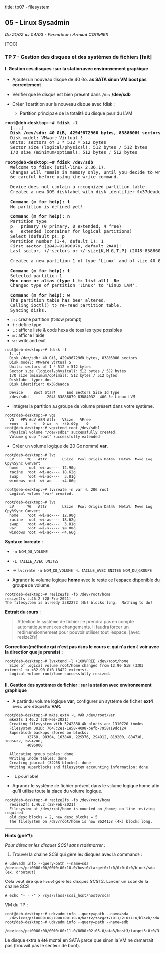 title: tp07 - filesystem


## 05 - Linux Sysadmin
*Du 21/02 au 04/03 - Formateur : Arnaud CORMIER*

[TOC]

### TP 7 - Gestion des disques et des systèmes de fichiers <span class="fait">[fait]</span>
#### I. Gestion des disques : sur la station avec environnement graphique
- Ajouter un nouveau disque de 40 Go. **as SATA sinon VM boot pas correctement**

- Vérifier que le disque est bien présent dans `/dev`  **/dev/sdb**

- Créer 1 partition sur le nouveau disque avec fdisk :
	+ Partition principale de la totalité du disque pour du LVM

<pre>
<b>root@deb-desktop:~# fdisk -l</b>
  [...]
  <b>Disk /dev/sdb: 40 GiB, 42949672960 bytes, 83886080 sectors</b>
  Disk model: VMware Virtual S 
  Units: sectors of 1 * 512 = 512 bytes 
  Sector size (logical/physical): 512 bytes / 512 bytes 
  I/O size (minimum/optimal): 512 bytes / 512 bytes 

<b>root@deb-desktop:~# fdisk /dev/sdb </b>
  Welcome to fdisk (util-linux 2.36.1). 
  Changes will remain in memory only, until you decide to write them. 
  Be careful before using the write command. 

  Device does not contain a recognized partition table. 
  Created a new DOS disklabel with disk identifier 0x37deadca. 

  <b>Command (m for help): t </b> 
  No partition is defined yet! 

  <b>Command (m for help): n    </b>
  Partition type 
  p   primary (0 primary, 0 extended, 4 free) 
  e   extended (container for logical partitions) 
  Select (default p): p 
  Partition number (1-4, default 1): 1 
  First sector (2048-83886079, default 2048):  
  Last sector, +/-sectors or +/-size{K,M,G,T,P} (2048-83886079,   default 83886079):  

  Created a new partition 1 of type 'Linux' and of size 40 GiB. 

  <b>Command (m for help): t </b>
  Selected partition 1 
  <b>Hex code or alias (type L to list all): 8e </b>
  Changed type of partition 'Linux' to 'Linux LVM'. 

  <b>Command (m for help): w </b>
  The partition table has been altered. 
  Calling ioctl() to re-read partition table. 
  Syncing disks. 
</pre>

- `n` : create partition (follow prompt)
- `t` : define type
- `L` : affiche liste & code hexa de tous les type possibles
- `m` : affiche l'aide
- `w` : write and exit

```
root@deb-desktop:~# fdisk -l 
  [...]
  Disk /dev/sdb: 40 GiB, 42949672960 bytes, 83886080 sectors 
  Disk model: VMware Virtual S 
  Units: sectors of 1 * 512 = 512 bytes 
  Sector size (logical/physical): 512 bytes / 512 bytes 
  I/O size (minimum/optimal): 512 bytes / 512 bytes 
  Disklabel type: dos 
  Disk identifier: 0x37deadca 
 
  Device     Boot Start     End Sectors Size Id Type 
  /dev/sdb1        2048 83886079 83884032  40G 8e Linux LVM 
```

- Intégrer la partition au groupe de volume présent dans votre système.

```
root@deb-desktop:~# vgs 
  VG   #PV #LV #SN Attr   VSize   VFree 
  root   1   4   0 wz--n- <40.00g    0  
root@deb-desktop:~# vgextend root /dev/sdb1 
  Physical volume "/dev/sdb1" successfully created. 
  Volume group "root" successfully extended
```

- Créer un volume logique de 20 Go nommé **var**.

```
root@deb-desktop:~# lvs 
  LV      VG   Attr       LSize  Pool Origin Data%  Meta%  Move Log Cpy%Sync Convert 
  home    root -wi-ao---- 12.90g                                                     
  racine  root -wi-ao---- 18.62g                                                     
  swap    root -wi-ao----  3.81g                                                     
  windows root -wi-ao---- <4.66g  

root@deb-desktop:~# lvcreate -n var -L 20G root      
  Logical volume "var" created.

root@deb-desktop:~# lvs 
  LV      VG   Attr       LSize  Pool Origin Data%  Meta%  Move Log Cpy%Sync Convert 
  home    root -wi-ao---- 12.90g                                                     
  racine  root -wi-ao---- 18.62g                                                     
  swap    root -wi-ao----  3.81g                                                     
  var     root -wi-a----- 20.00g                                                     
  windows root -wi-ao---- <4.66g     
```

**Syntaxe lvcreate** :  

- `-n NOM_DU_VOLUME`
- `-L TAILLE_AVEC UNITES`
- => `lvcreate -n NOM_DU_VOLUME -L TAILLE_AVEC UNITES NOM_DU_GROUPE`


- Agrandir le volume logique **home** avec le reste de l’espace disponible du groupe de volume.

```
root@deb-desktop:~# resize2fs -fp /dev/root/home 
resize2fs 1.46.2 (28-Feb-2021) 
The filesystem is already 3382272 (4k) blocks long.  Nothing to do!
```

**Extrait du cours** : 

> Attention le système de fichier ne prendra pas en compte automatiquement ces changements. Il faudra forcer un redimensionnement pour pouvoir utiliser tout l’espace. [avec resize2fs] 

**Correction (méthode qui n'est pas dans le cours et qui n'a rien à voir avec la direction que je prenais)** :

```
root@deb-desktop:~# lvextend -l +100%FREE /dev/root/home
  Size of logical volume root/home changed from 12.90 GiB (3303 extents) to <32.90 GiB (8422 extents).
  Logical volume root/home successfully resized.
```


#### II. Gestion des systèmes de fichier : sur la station avec environnement graphique

- A partir du volume logique **var**, configurer un système de fichier **ext4** avec une étiquette **VAR**.

```
root@deb-desktop:~# mkfs.ext4 -L VAR /dev/root/var
  mke2fs 1.46.2 (28-Feb-2021)
  Creating filesystem with 5242880 4k blocks and 1310720 inodes
  Filesystem UUID: 7647c2e1-1e58-4008-befb-7958e19dc124
  Superblock backups stored on blocks: 
          32768, 98304, 163840, 229376, 294912, 819200, 884736, 1605632, 2654208, 
          4096000

  Allocating group tables: done                            
  Writing inode tables: done                            
  Creating journal (32768 blocks): done
  Writing superblocks and filesystem accounting information: done  
```

- `-L` pour label

- Agrandir le système de fichier présent dans le volume logique home afin qu’il utilise toute la place du volume logique.

```
root@deb-desktop:~# resize2fs -fp /dev/root/home
  resize2fs 1.46.2 (28-Feb-2021)
  Filesystem at /dev/root/home is mounted on /home; on-line resizing required
  old_desc_blocks = 2, new_desc_blocks = 5
  The filesystem on /dev/root/home is now 8624128 (4k) blocks long.
```
- - -

**Hints (gné?!)**:

*Pour détecter les disques SCSI sans redémarrer :*

1. Trouver la chaine SCSI qui gère les disques avec la commande :
```
# udevadm info --query=path --name=sda
/devices/pci0000:00/0000:00:10.0/host0/target0:0:0/0:0:0:0/block/sda      (ex. d'output)
```
Cela veut dire que `host0` gère les disques SCSI
2. Lancer un scan de la chaine SCSI
```
# echo "- - -" > /sys/class/scsi_host/host0/scan
```

VM du TP :

```
root@deb-desktop:~# udevadm info --query=path --name=sda
  /devices/pci0000:00/0000:00:10.0/host2/target2:0:1/2:0:1:0/block/sda
root@deb-desktop:~# udevadm info --query=path --name=sdb
  /devices/pci0000:00/0000:00:11.0/0000:02:05.0/ata3/host3/target3:0:0/3:0:0:0/block/sdb
```
Le disque extra a été monté en SATA parce que sinon la VM ne démarrait pas (trouvait pas le secteur de boot).



<link rel="stylesheet" type="text/css" href="................../ressources/css/bootstrap.min.css">
<link rel="stylesheet" type="text/css" href="................../ressources/css/style.css">

<style>

img { 
  display: block;
  max-width: 600px;
  max-height: 700px;
  margin: 0 auto;
  border: 1px solid black;
}

</style>